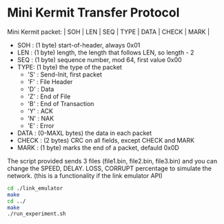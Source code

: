 # Mini Kermit Transfer Protocol

Mini Kermit packet:
| SOH  | LEN | SEQ | TYPE | DATA | CHECK | MARK |


- SOH : (1 byte) start-of-header, always 0x01
- LEN : (1 byte) length, the length that follows LEN, so length - 2
- SEQ : (1 byte) sequence number, mod 64, first value 0x00
- TYPE: (1 byte) the type of the packet
  - 'S' : Send-Init, first packet
  - 'F' : File Header
  - 'D' : Data
  - 'Z' : End of File
  - 'B' : End of Transaction
  - 'Y' : ACK
  - 'N' : NAK
  - 'E' : Error
- DATA : (0-MAXL bytes) the data in each packet
- CHECK : (2 bytes) CRC on all fields, except CHECK and MARK
- MARK : (1 byte) marks the end of a packet, defauld 0x0D

The script provided sends 3 files (file1.bin, file2.bin, file3.bin) and you can change the SPEED, DELAY. LOSS, CORRUPT percentage to simulate the network. (this is a functionality if the link emulator API)

```bash
cd ./link_emulator
make
cd ../
make
./run_experiment.sh
```
